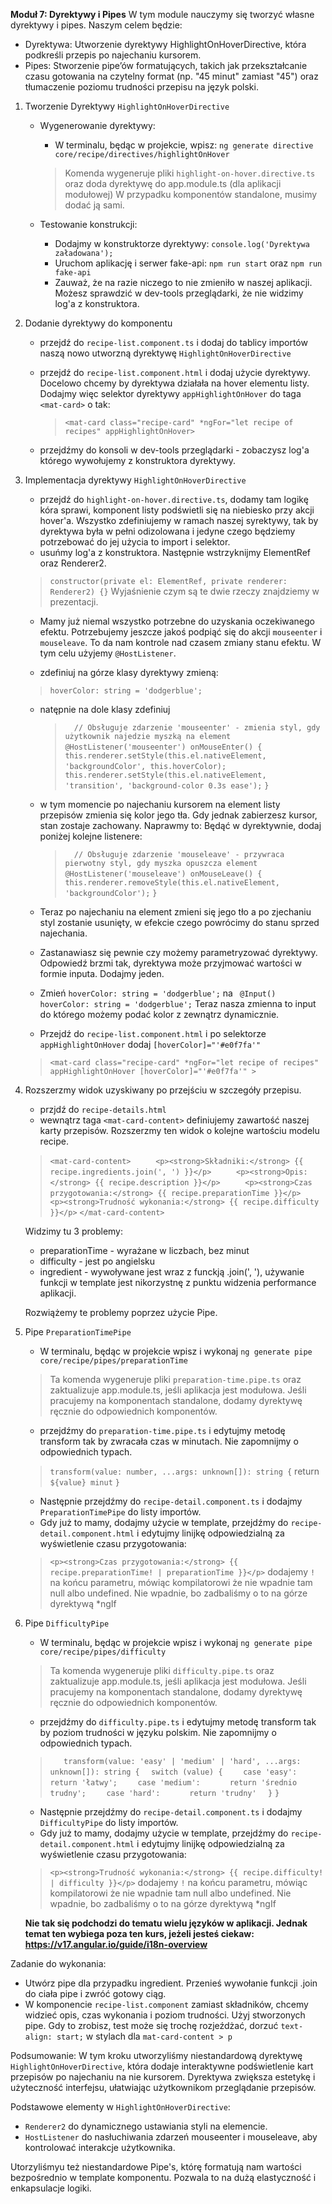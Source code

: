 **Moduł 7: Dyrektywy i Pipes**
W tym module nauczymy się tworzyć własne dyrektywy i pipes. Naszym celem będzie:
  * Dyrektywa: Utworzenie dyrektywy HighlightOnHoverDirective, która podkreśli przepis po najechaniu kursorem.
  * Pipes: Stworzenie pipe’ów formatujących, takich jak przekształcanie czasu gotowania na czytelny format (np. "45 minut" zamiast "45")
    oraz tłumaczenie poziomu trudności przepisu na język polski.

1. Tworzenie Dyrektywy `HighlightOnHoverDirective`
   * Wygenerowanie dyrektywy:
     * W terminalu, będąc w projekcie, wpisz: `ng generate directive core/recipe/directives/highlightOnHover`
      > Komenda wygeneruje pliki `highlight-on-hover.directive.ts` oraz doda dyrektywę do app.module.ts (dla aplikacji modułowej)
      > W przypadku komponentów standalone, musimy dodać ją sami.

   * Testowanie konstrukcji: 
     * Dodajmy w konstruktorze dyrektywy: `console.log('Dyrektywa załadowana');`
     * Uruchom aplikację i serwer fake-api: `npm run start` oraz `npm run fake-api`
     * Zauważ, że na razie niczego to nie zmieniło w naszej aplikacji. Możesz sprawdzić w dev-tools przeglądarki, że nie widzimy log'a z konstruktora.

2. Dodanie dyrektywy do komponentu
   * przejdź do `recipe-list.component.ts` i dodaj do tablicy importów naszą nowo utworzną dyrektywę `HighlightOnHoverDirective`
   * przejdź do `recipe-list.component.html` i dodaj użycie dyrektywy. Docelowo chcemy by dyrektywa działała na hover elementu listy.
     Dodajmy więc selektor dyrektywy `appHighlightOnHover` do taga `<mat-card>` o tak:
     > `<mat-card class="recipe-card" *ngFor="let recipe of recipes" appHighlightOnHover>`

   * przejdźmy do konsoli w dev-tools przeglądarki - zobaczysz log'a którego wywołujemy z konstruktora dyrektywy.

3. Implementacja dyrektywy `HighlightOnHoverDirective`
   * przejdź do `highlight-on-hover.directive.ts`, dodamy tam logikę kóra sprawi, komponent listy podświetli się na niebiesko przy akcji hover'a.
     Wszystko zdefiniujemy w ramach naszej syrektywy, tak by dyrektywa była w pełni odizolowana i jedyne czego będziemy potrzebować do jej użycia to import i selektor.
   * usuńmy log'a z konstruktora. Następnie wstrzyknijmy ElementRef oraz Renderer2.
   > `constructor(private el: ElementRef, private renderer: Renderer2) {}`
   Wyjaśnienie czym są te dwie rzeczy znajdziemy w prezentacji.

   * Mamy już niemal wszystko potrzebne do uzyskania oczekiwanego efektu. Potrzebujemy jeszcze jakoś podpiąć się do akcji `mouseenter` i `mouseleave`. To da nam kontrole nad czasem zmiany stanu efektu.
   W tym celu użyjemy `@HostListener`.

   * zdefiniuj na górze klasy dyrektywy zmieną:
    > `hoverColor: string = 'dodgerblue';`

   * natępnie na dole klasy zdefiniuj
      > `  // Obsługuje zdarzenie 'mouseenter' - zmienia styl, gdy użytkownik najedzie myszką na element`
      > `@HostListener('mouseenter') onMouseEnter() {`
      > `  this.renderer.setStyle(this.el.nativeElement, 'backgroundColor', this.hoverColor);`
      > `  this.renderer.setStyle(this.el.nativeElement, 'transition', 'background-color 0.3s ease');`
      > `}`

   * w tym momencie po najechaniu kursorem na element listy przepisów zmienia się kolor jego tła.
      Gdy jednak zabierzesz kursor, stan zostaje zachowany. Naprawmy to:
      Będąć w dyrektywnie, dodaj poniżej kolejne listenere:
      > `  // Obsługuje zdarzenie 'mouseleave' - przywraca pierwotny styl, gdy myszka opuszcza element`
      > `@HostListener('mouseleave') onMouseLeave() {`
      > `  this.renderer.removeStyle(this.el.nativeElement, 'backgroundColor');`
      > `}`

   * Teraz po najechaniu na element zmieni się jego tło a po zjechaniu styl zostanie usunięty,
      w efekcie czego powrócimy do stanu sprzed najechania.

   * Zastanawiasz się pewnie czy możemy parametryzować dyrektywy. Odpowiedź brzmi tak, dyrektywa może przyjmować wartości w formie inputa. Dodajmy jeden.
   * Zmień `hoverColor: string = 'dodgerblue';` na ` @Input() hoverColor: string = 'dodgerblue';`
      Teraz nasza zmienna to input do którego możemy podać kolor z zewnątrz dynamicznie.
   * Przejdź do `recipe-list.component.html` i po selektorze `appHighlightOnHover` dodaj `[hoverColor]="'#e0f7fa'"`
   > `<mat-card class="recipe-card" *ngFor="let recipe of recipes" appHighlightOnHover [hoverColor]="'#e0f7fa'" >`

4. Rozszerzmy widok uzyskiwany po przejściu w szczegóły przepisu.
   * przjdź do `recipe-details.html`
   * wewnątrz taga `<mat-card-content>` definiujemy zawartość naszej karty przepisów. Rozszerzmy ten widok o kolejne wartościu modelu recipe.
   > `<mat-card-content>`
   >  `     <p><strong>Składniki:</strong> {{ recipe.ingredients.join(', ') }}</p>`
   >  `     <p><strong>Opis:</strong> {{ recipe.description }}</p>`
   >  `     <p><strong>Czas przygotowania:</strong> {{ recipe.preparationTime }}</p>`
   >  `     <p><strong>Trudność wykonania:</strong> {{ recipe.difficulty }}</p>`
   >  `</mat-card-content>`

   Widzimy tu 3 problemy:
      * preparationTime - wyrażane w liczbach, bez minut
      * difficulty - jest po angielsku
      * ingredient - wywoływane jest wraz z funckją .join(', '), używanie funkcji w template jest nikorzystnę z punktu widzenia performance aplikacji.

   Rozwiążemy te problemy poprzez użycie Pipe.

5. Pipe `PreparationTimePipe`
   * W terminalu, będąc w projekcie wpisz i wykonaj `ng generate pipe core/recipe/pipes/preparationTime`
   > Ta komenda wygeneruje pliki `preparation-time.pipe.ts` oraz zaktualizuje app.module.ts, jeśli aplikacja jest modułowa.
   > Jeśli pracujemy na komponentach standalone, dodamy dyrektywę ręcznie do odpowiednich komponentów.

   * przejdźmy do `preparation-time.pipe.ts` i edytujmy metodę transform tak by zwracała czas w minutach. Nie zapomnijmy o odpowiednich typach.
   > ` transform(value: number, ...args: unknown[]): string { `
   >    return `${value} minut`
   >  `}`

   * Następnie przejdźmy do `recipe-detail.component.ts` i dodajmy `PreparationTimePipe` do listy importów.
   * Gdy już to mamy, dodajmy użycie w template, przejdźmy do `recipe-detail.component.html` i edytujmy linijkę odpowiedzialną za wyświetlenie czasu przygotowania:
   > `<p><strong>Czas przygotowania:</strong> {{ recipe.preparationTime! | preparationTime }}</p>`
   dodajemy `!` na końcu parametru, mówiąc kompilatorowi że nie wpadnie tam null albo undefined.
   Nie wpadnie, bo zadbaliśmy o to na górze dyrektywą *ngIf

6. Pipe `DifficultyPipe`
   * W terminalu, będąc w projekcie wpisz i wykonaj `ng generate pipe core/recipe/pipes/difficulty`
   > Ta komenda wygeneruje pliki `difficulty.pipe.ts` oraz zaktualizuje app.module.ts, jeśli aplikacja jest modułowa.
   > Jeśli pracujemy na komponentach standalone, dodamy dyrektywę ręcznie do odpowiednich komponentów.

   * przejdźmy do `difficulty.pipe.ts` i edytujmy metodę transform tak by poziom trudności w języku polskim. Nie zapomnijmy o odpowiednich typach.
   > `   transform(value: 'easy' | 'medium' | 'hard', ...args: unknown[]): string {`
   > `  switch (value) {`
   > `    case 'easy':`
   > `      return 'łatwy';`
   > `    case 'medium':`
   > `      return 'średnio trudny';`
   > `    case 'hard':`
   > `      return 'trudny'`
   > `  }`
   > `}`

   * Następnie przejdźmy do `recipe-detail.component.ts` i dodajmy `DifficultyPipe` do listy importów.
   * Gdy już to mamy, dodajmy użycie w template, przejdźmy do `recipe-detail.component.html` i edytujmy linijkę odpowiedzialną za wyświetlenie czasu przygotowania:
   > `<p><strong>Trudność wykonania:</strong> {{ recipe.difficulty! | difficulty }}</p>`
   dodajemy `!` na końcu parametru, mówiąc kompilatorowi że nie wpadnie tam null albo undefined.
   Nie wpadnie, bo zadbaliśmy o to na górze dyrektywą *ngIf

   **Nie tak się podchodzi do tematu wielu języków w aplikacji. Jednak temat ten wybiega poza ten kurs, jeżeli jesteś ciekaw: https://v17.angular.io/guide/i18n-overview**


Zadanie do wykonania:
   * Utwórz pipe dla przypadku ingredient. Przenieś wywołanie funkcji .join do ciała pipe i zwróć gotowy ciąg.
   * W komponencie `recipe-list.component` zamiast składników, chcemy widzieć opis, czas wykonania i poziom trudności. Użyj stworzonych pipe.
   Gdy to zrobisz, test może się trochę rozjeźdżać, dorzuć `text-align: start;` w stylach dla `mat-card-content > p`


Podsumowanie:
W tym kroku utworzyliśmy niestandardową dyrektywę `HighlightOnHoverDirective`, która dodaje interaktywne podświetlenie kart przepisów po najechaniu na nie kursorem. Dyrektywa zwiększa estetykę i użyteczność interfejsu, ułatwiając użytkownikom przeglądanie przepisów.

Podstawowe elementy w `HighlightOnHoverDirective`:
   * `Renderer2` do dynamicznego ustawiania styli na elemencie.
   * `HostListener` do nasłuchiwania zdarzeń mouseenter i mouseleave, aby kontrolować interakcje użytkownika.

Utorzyliśmyu też niestandardowe Pipe's, którę formatują nam wartości bezpośrednio w template komponentu. Pozwala to na dużą elastyczność i enkapsulacje logiki.
